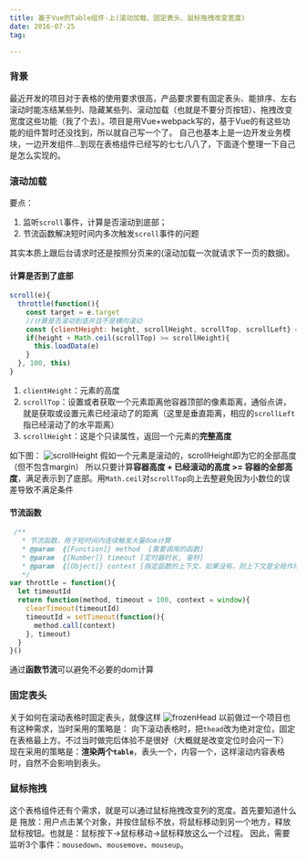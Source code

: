 ```yaml
---
title: 基于Vue的Table组件-上(滚动加载、固定表头、鼠标拖拽改变宽度)
date: 2016-07-25
tag:

---
```

### 背景
最近开发的项目对于表格的使用要求很高，产品要求要有固定表头、能排序、左右滚动时能冻结某些列、隐藏某些列、滚动加载（也就是不要分页按钮）、拖拽改变宽度这些功能（我了个去）。项目是用Vue+webpack写的，基于Vue的有这些功能的组件暂时还没找到，所以就自己写一个了。
自己也基本上是一边开发业务模块，一边开发组件…到现在表格组件已经写的七七八八了，下面逐个整理一下自己是怎么实现的。
### 滚动加载
<!--more-->
要点：

 1. 监听`scroll`事件，计算是否滚动到底部；
 2. 节流函数解决短时间内多次触发`scroll`事件的问题

其实本质上跟后台请求时还是按照分页来的(滚动加载一次就请求下一页的数据)。
#### 计算是否到了底部
``` javascript
scroll(e){
  throttle(function(){
    const target = e.target
    //计算是否滚动到底并且不是横向滚动
    const {clientHeight: height, scrollHeight, scrollTop, scrollLeft} = target
    if(height + Math.ceil(scrollTop) >= scrollHeight){
      this.loadData(e)
    }
  }, 100, this) 
}
```

 1. `clientHeight`：元素的高度
 2. `scrollTop`：设置或者获取一个元素距离他容器顶部的像素距离，通俗点讲，就是获取或设置元素已经滚动了的距离（这里是垂直距离，相应的`scrollLeft`指已经滚动了的水平距离）
 3. `scrollHeight`：这是个只读属性，返回一个元素的**完整高度**

如下图：
![scrollHeight](https://developer.mozilla.org/@api/deki/files/840/=ScrollHeight.png)
假如一个元素是滚动的，scrollHeight即为它的全部高度（但不包含margin）
所以只要计算**容器高度 + 已经滚动的高度 >= 容器的全部高度**，满足表示到了底部。用`Math.ceil`对`scrollTop`向上去整避免因为小数位的误差导致不满足条件
#### 节流函数
``` javascript
 /**
   * 节流函数，用于短时间内连续触发大量dom计算
   * @param  {[Function]} method  [需要调用的函数]
   * @param  {[Number]} timeout [定时器时长, 毫秒]
   * @param  {[Object]} context [指定函数的上下文，如果没有，则上下文是全局作用域]
   */
var throttle = function(){
  let timeoutId
  return function(method, timeout = 100, context = window){
    clearTimeout(timeoutId)
    timeoutId = setTimeout(function(){
      method.call(context)
    }, timeout)
  }
}()
```
通过**函数节流**可以避免不必要的dom计算
### 固定表头
关于如何在滚动表格时固定表头，就像这样
![frozenHead](http://7xnjm0.com1.z0.glb.clouddn.com/frozen-head.gif)
以前做过一个项目也有这种需求，当时采用的策略是：
向下滚动表格时，把`thead`改为绝对定位，固定在表格最上方。不过当时做完后体验不是很好（大概就是改变定位时会闪一下）
现在采用的策略是：**渲染两个`table`**，表头一个，内容一个，这样滚动内容表格时，自然不会影响到表头。
### 鼠标拖拽
这个表格组件还有个需求，就是可以通过鼠标拖拽改变列的宽度。首先要知道什么是 拖放：用户点击某个对象，并按住鼠标不放，将鼠标移动到另一个地方，释放鼠标按钮。也就是：鼠标按下→鼠标移动→鼠标释放这么一个过程。
因此，需要监听3个事件：`mousedown`、`mousemove`、`mouseup`。


